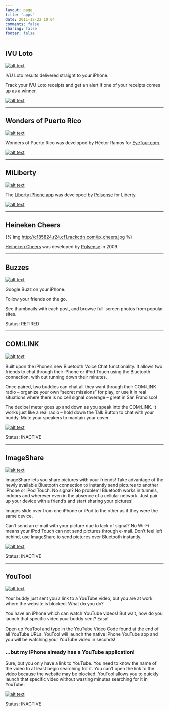 ```yaml
---
layout: page
title: "apps"
date: 2011-12-22 10:04
comments: false
sharing: false
footer: false
---
```



## IVU Loto ##

[![alt text](http://c185824.r24.cf1.rackcdn.com/mzl.xswdmhms.175x175-75.jpg "IVU Loto")](http://itunes.apple.com/us/app/ivu-loto-results-tracker/id466263373?mt=8)

IVU Loto results delivered straight to your iPhone.

Track your IVU Loto receipts and get an alert if one of your receipts comes up as a winner.

[![alt text](http://c185824.r24.cf1.rackcdn.com/app_store_badge.png "Download on the App Store")](http://itunes.apple.com/us/app/ivu-loto-results-tracker/id466263373?mt=8
)


---


## Wonders of Puerto Rico ##

[![alt text](http://c185824.r24.cf1.rackcdn.com/buynow.png "Wonders of Puerto Rico")](http://itunes.apple.com/app/wonders-of-puerto-rico/id414703689?mt=8)

Wonders of Puerto Rico was developed by H&eacute;ctor Ramos for [EyeTour.com](http://eyetour.com/wonders/).

[![alt text](http://c185824.r24.cf1.rackcdn.com/app_store_badge.png "Download on the App Store")](http://itunes.apple.com/app/wonders-of-puerto-rico/id414703689?mt=8
)


---

## MiLiberty ##

[![alt text](http://c185824.r24.cf1.rackcdn.com/icon-liberty-app.jpg "myLiberty")](http://itunes.apple.com/us/app/miliberty/id424282417?mt=8&ls=1)

The [Liberty iPhone app](http://www.libertypr.com/iphone/) was developed by [Polsense](http://www.polsense.com) for Liberty.

[![alt text](http://c185824.r24.cf1.rackcdn.com/app_store_badge.png "Download on the App Store")](http://itunes.apple.com/us/app/miliberty/id424282417?mt=8&ls=1
)


---

## Heineken Cheers ##

{% img http://c185824.r24.cf1.rackcdn.com/lp_cheers.jpg %}

[Heineken Cheers](http://www.heinekencheers.com) was developed by [Polsense](http://www.polsense.com) in 2009.

---

## Buzzes ##

[![alt text](http://c185824.r24.cf1.rackcdn.com/buzzes-header-logo.png "Buzzes")](http://itunes.apple.com/us/app/buzzes/385480943?mt=8#)

Google Buzz on your iPhone.

Follow your friends on the go.

See thumbnails with each post, and browse full-screen photos from popular sites.

Status: RETIRED

---

## COM:LINK ##

[![alt text](http://c185824.r24.cf1.rackcdn.com/app_comlink.png "COM:LINK")](http://itunes.apple.com/WebObjects/MZStore.woa/wa/viewSoftware?id=322502765&mt=8)

Built upon the iPhone’s new Bluetooth Voice Chat functionality. It allows two friends to chat through their iPhone or iPod Touch using the Bluetooth connection, with out running down their minutes.

Once paired, two buddies can chat all they want through their COM:LINK radio – organize your own “secret missions” for play, or use it in real situations where there is no cell signal coverage – great in San Francisco!

The decibel meter goes up and down as you speak into the COM:LINK. It works just like a real radio – hold down the Talk Button to chat with your buddy. Mute your speakers to mantain your cover.

[![alt text](http://c185824.r24.cf1.rackcdn.com/app_store_badge.png "Download on the App Store")](http://itunes.apple.com/WebObjects/MZStore.woa/wa/viewSoftware?id=322502765&mt=8)

Status: INACTIVE

---

## ImageShare ##

[![alt text](http://c185824.r24.cf1.rackcdn.com/app_imageshare.png "ImageShare")](itms://itunes.apple.com/WebObjects/MZStore.woa/wa/viewSoftware?id=320375566&mt=8&s=143441)

ImageShare lets you share pictures with your friends! Take advantage of the newly available Bluetooth connection to instantly send pictures to another iPhone or iPod Touch.
No signal? No problem! Bluetooth works in tunnels, indoors and wherever even in the absence of a cellular network. Just pair up your device with a friend’s and start sharing your pictures!

Images slide over from one iPhone or iPod to the other as if they were the same device.

Can’t send an e-mail with your picture due to lack of signal? No Wi-Fi means your iPod Touch can not send pictures through e-mail. Don’t feel left behind, use ImageShare to send pictures over Bluetooth instantly.

[![alt text](http://c185824.r24.cf1.rackcdn.com/app_store_badge.png "Download on the App Store")](itms://itunes.apple.com/WebObjects/MZStore.woa/wa/viewSoftware?id=320375566&mt=8&s=143441)

Status: INACTIVE

---

## YouTool ##

[![alt text](http://c185824.r24.cf1.rackcdn.com/app_youtool.png "YouTool")](itms://itunes.apple.com/WebObjects/MZStore.woa/wa/viewSoftware?id=320588383&mt=8&s=143441)

Your buddy just sent you a link to a YouTube video, but you are at work where the website is blocked. What do you do?

You have an iPhone which can watch YouTube videos! But wait, how do you launch that specific video your buddy sent? Easy!

Open up YouTool and type in the YouTube Video Code found at the end of all YouTube URLs. YouTool will launch the native iPhone YouTube app and you will be watching your YouTube video in seconds!

### …but my iPhone already has a YouTube application! ###

Sure, but you only have a link to YouTube. You need to know the name of the video to at least begin searching for it. You can’t open the link to the video because the website may be blocked. YouTool allows you to quickly launch that specific video without wasting minutes searching for it in YouTube.

[![alt text](http://c185824.r24.cf1.rackcdn.com/app_store_badge.png "Download on the App Store")](itms://itunes.apple.com/WebObjects/MZStore.woa/wa/viewSoftware?id=320588383&mt=8&s=143441)

Status: INACTIVE

